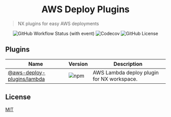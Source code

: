 <h1 align="center">AWS Deploy Plugins</h1>

> NX plugins for easy AWS deployments

<p align="center">
<img src="https://img.shields.io/github/actions/workflow/status/skilef/aws-deploy-plugins/ci.yml" alt="GitHub Workflow Status (with event)">
<img src="https://img.shields.io/codecov/c/github/skilef/aws-deploy-plugins" alt="Codecov">
<img src="https://img.shields.io/github/license/skilef/aws-deploy-plugins" alt="GitHub License">
</p>

## Plugins

| Name                                                   | Version                                                                       | Description                                |
| ------------------------------------------------------ | ----------------------------------------------------------------------------- | ------------------------------------------ |
| [@aws-deploy-plugins/lambda](plugins/lambda/README.md) | ![npm](https://img.shields.io/npm/v/%40aws-deploy-plugins%2Flambda?label=npm) | AWS Lambda deploy plugin for NX workspace. |

## License

[MIT](https://choosealicense.com/licenses/mit/)
